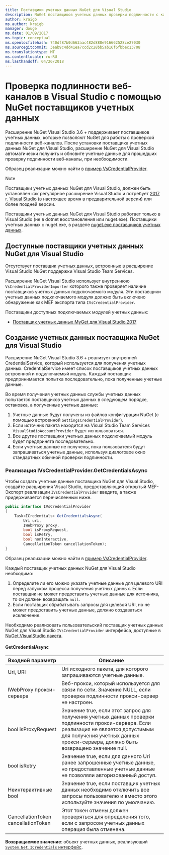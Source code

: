 ```yaml
---
title: Поставщики учетных данных NuGet для Visual Studio
description: NuGet поставщиков учетных данных проверки подлинности с каналами, реализовав интерфейс IVsCredentialProvider в расширение Visual Studio.
author: kraigb
ms.author: kraigb
manager: douge
ms.date: 01/09/2017
ms.topic: conceptual
ms.openlocfilehash: 740df87b0d663aac482d888e916662528ce27030
ms.sourcegitcommit: 3eab9c4dd41ea7ccd2c28bb5ab16f6fbbec13708
ms.translationtype: MT
ms.contentlocale: ru-RU
ms.lasthandoff: 04/26/2018
---
```

# <a name="authenticating-feeds-in-visual-studio-with-nuget-credential-providers"></a>Проверка подлинности веб-каналов в Visual Studio с помощью NuGet поставщиков учетных данных

Расширение NuGet Visual Studio 3.6 + поддерживает поставщиков учетных данных, которые позволяют NuGet для работы с проверкой подлинности веб-каналов.
После установки поставщика учетных данных NuGet для Visual Studio, расширение NuGet для Visual Studio автоматически получить и обновите учетные данные для прошедших проверку подлинности веб-каналы, при необходимости.

Образец реализации можно найти в [пример VsCredentialProvider](https://github.com/NuGet/Samples/tree/master/VsCredentialProvider).

> [!Note]
> Поставщики учетных данных NuGet для Visual Studio, должен быть установлен как регулярное расширение Visual Studio и потребует [2017 г. Visual Studio](https://aka.ms/vs/15/preview/vs_enterprise) (в настоящее время в предварительной версии) или более поздней версии.
>
> Поставщики учетных данных NuGet для Visual Studio работает только в Visual Studio (не в dotnet восстановления или nuget.exe). Поставщики учетных данных с nuget.exe, в разделе [nuget.exe поставщиков учетных данных](nuget-exe-Credential-providers.md).

## <a name="available-nuget-credential-providers-for-visual-studio"></a>Доступные поставщики учетных данных NuGet для Visual Studio

Отсутствует поставщик учетных данных, встроенные в расширение Visual Studio NuGet поддержки Visual Studio Team Services.

Расширение NuGet Visual Studio использует внутреннюю `VsCredentialProviderImporter` которого также проверяет наличие поставщиков учетных данных подключаемого модуля. Эти поставщики учетных данных подключаемого модуля должно быть включено обнаружение как MEF экспорта типа `IVsCredentialProvider`.

Поставщики доступных подключаемых модулей учетных данных:

- [Поставщик учетных данных MyGet для Visual Studio 2017](http://docs.myget.org/docs/reference/credential-provider-for-visual-studio)

## <a name="creating-a-nuget-credential-provider-for-visual-studio"></a>Создание учетных данных поставщика NuGet для Visual Studio

Расширение NuGet Visual Studio 3.6 + реализует внутренней CredentialService, который используется для получения учетных данных. CredentialService имеет список поставщиков учетных данных встроенной и подключаемый модуль. Каждый поставщик предпринимается попытка последовательно, пока полученные учетные данные.

Во время получения учетных данных службы учетных данных попытается поставщиков учетных данных в следующем порядке, остановка, а полученные учетные данные:

1. Учетные данные будут получены из файлов конфигурации NuGet (с помощью встроенной `SettingsCredentialProvider`).
1. Если источник пакета находится на Visual Studio Team Services `VisualStudioAccountProvider` будет использоваться.
1. Все другие поставщики учетных данных подключаемый модуль будет предпринята последовательно.
1. Если учетные данные не получены, пока пользователя будут запрашиваться учетные данные, используя диалоговое окно стандартных обычной проверки подлинности.

### <a name="implementing-ivscredentialprovidergetcredentialsasync"></a>Реализация IVsCredentialProvider.GetCredentialsAsync

Чтобы создать учетные данные поставщика NuGet для Visual Studio, создайте расширения Visual Studio, предоставляющий открытый MEF-Экспорт реализации `IVsCredentialProvider` введите, а также придерживается перечисленным ниже.

```cs
public interface IVsCredentialProvider
{
    Task<ICredentials> GetCredentialsAsync(
        Uri uri,
        IWebProxy proxy,
        bool isProxyRequest,
        bool isRetry,
        bool nonInteractive,
        CancellationToken cancellationToken);
}
```

Образец реализации можно найти в [пример VsCredentialProvider](https://github.com/NuGet/Samples/tree/master/VsCredentialProvider).

Каждый поставщик учетных данных NuGet для Visual Studio необходимо:

1. Определите ли его можно указать учетные данные для целевого URI перед запуском процесса получения учетных данных. Если поставщик не может предоставить учетные данные для источника, то он должен возвращать `null`.
1. Если поставщик обрабатывать запросы для целевой URI, но не может предоставить учетные данные, должно создаваться исключение.

Необходимо реализовать пользовательский поставщик учетных данных NuGet для Visual Studio `IVsCredentialProvider` интерфейса, доступные в [NuGet.VisualStudio пакета](https://www.nuget.org/packages/NuGet.VisualStudio/).

#### <a name="getcredentialasync"></a>GetCredentialAsync

| Входной параметр |Описание|
| ----------------|-----------|
| Uri, URI | Uri исходного пакета, для которого запрашиваются учетные данные.|
| IWebProxy прокси-сервера | Веб-прокси, который используется для связи по сети. Значение NULL, если проверка подлинности прокси-сервер не настроен. |
| bool isProxyRequest | Значение true, если этот запрос для получения учетных данных проверки подлинности прокси-сервера. Если реализация не является допустимым для получения учетных данных прокси-сервера, должно быть возвращено значение null. |
| bool isRetry | Значение true, если для данного Uri ранее запрошенные учетные данные, но предоставленные учетные данные не позволяли авторизованный доступ. |
| Неинтерактивные bool | Значение true, если поставщик учетных данных необходимо отключить все запросы пользователю и вместо этого используйте значения по умолчанию. |
| CancellationToken cancellationToken | Этот токен отмены должен проверяться для определения того, если с запросом учетных данных операция была отменена. |

**Возвращаемое значение**: объект учетных данных, реализующий [ `System.Net.ICredentials` интерфейс](/dotnet/api/system.net.icredentials?view=netstandard-2.0).
